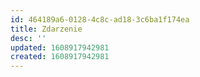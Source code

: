 ```yaml
---
id: 464189a6-0128-4c8c-ad18-3c6ba1f174ea
title: Zdarzenie
desc: ''
updated: 1608917942981
created: 1608917942981
---
```


